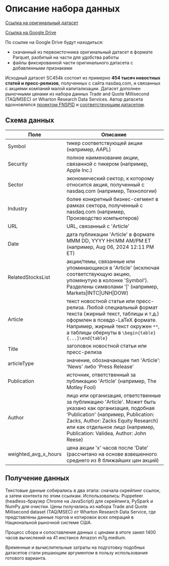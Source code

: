 # Описание набора данных

[Ссылка на оригинальный датасет](https://huggingface.co/datasets/nbettencourt/SC454k)

[Ссылка на Google Drive](https://drive.google.com/drive/folders/1Pg1VWbWyh10jJeiiwva844C1VqLG9Ndq?usp=drive_link)

По ссылке на Google Drive будут находиться:
- скачанный из первоисточника оригинальный датасет в формате Parquet, разбитый на части для удобства работы
- файлы фиксированной части оригинального датасета с добавленными признаками

Исходный датасет SC454k состоит из примерно **454 тысяч новостных статей и пресс-релизов**, полученных с сайта nasdaq.com, и связанных с акциями компаний малой капитализации. Датасет дополнен рыночными ценами из набора данных Trade and Quote Millisecond (TAQ/MSEC) от Wharton Research Data Services. Автор датасета вдохновлялся [проектом FNSPID](https://arxiv.org/abs/2402.06698) и [соответствующим датасетом](https://huggingface.co/datasets/Zihan1004/FNSPID).

## Схема данных
| Поле                      | Описание                                                                                      |
|---------------------------|-----------------------------------------------------------------------------------------------|
| Symbol                    | тикер соответствующей акции (например, AAPL)                                                  |
| Security                  | полное наименование акции, связанной с тикером (например, Apple Inc.)                         |
| Sector                    | экономический сектор, к которому относится акция, полученный с nasdaq.com (например, Технологии)  |
| Industry                  | более конкретный бизнес-сегмент в рамках сектора, полученный с nasdaq.com (например, Производство компьютеров)  |
| URL                       | URL, связанный с 'Article'  |
| Date                      | дата публикации 'Article' в формате MMM DD, YYYY HH:MM AM/PM ET (например, Aug 06, 2024 12:11 PM ET)  |
| RelatedStocksList        | акции/темы, связанные или упоминающиеся в 'Article' (исключая соответствующую акцию, упомянутую в колонке 'Symbol'). Разделены символами '\|' (например, Markets\|INTC\|UNH\|DOW)  |
| Article                  | текст новостной статьи или пресс-релиза. Любой специальный формат текста (жирный текст, таблицы и т.д.) оформлен в псевдо-LaTeX формате. Например, жирный текст окружен `**`, а таблицы обернуты в `\begin{table}{...}\end{table}` |
| Title                    | заголовок новостной статьи или пресс-релиза  |
| articleType              | значение, обозначающее тип 'Article': 'News' либо 'Press Release'  |
| Publication              | источник, ответственный за публикацию 'Article' (например, The Motley Fool)  |
| Author                   | лицо или организация, ответственные за публикацию 'Article'. Может быть указано как организация, подобная 'Publication' (например, Publication: Zacks, Author: Zacks Equity Research) или как отдельное лицо (например, Publication: Validea, Author: John Reese)  |
| weighted_avg_x_hours     | цена акции 'x' часов после 'Date' (рассчитано на основе взвешенного среднего из 8 ближайших цен акций)  |


## Получение данных

Текстовые данные собирались в два этапа: сначала скрейпинг ссылок, а затем контента по этим ссылкам. Использовались: Puppeteer (headless-браузер Chrome на JavaScript) для скрейпинга, PySpark и NumPy для очистки. Цены получались из набора Trade and Quote Millisecond dataset (TAQ/MSEC) от Wharton Research Data Service, где представлены данные торгов и котировок всех операций в Национальной рыночной системе США.

Процесс сбора и сопоставления данных с ценами в итоге занял 1400 часов вычислений на 41 инстансе Amazon m7g.medium. 

Временные и вычислительные затраты на подготовку подобных датасетов стали решающим аргументом в пользу использования готового варианта.